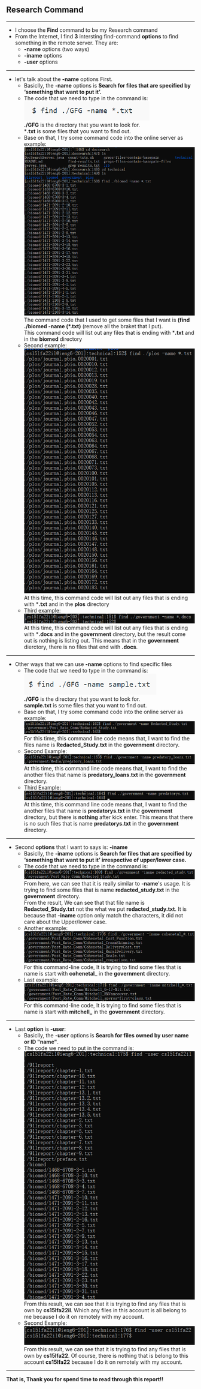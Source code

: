 ## Research Command
---
* I choose the **Find** command to be my Research command
* From the Internet, I find **3** intersting find-command **options** to find something in the remote server. They are: <br>
    * **-name** options (two ways)
    * **-iname** options
    * **-user** options
---
* let's talk about the **-name** options First.
    * Basiclly, the **-name** options is **Search for files that are specified by ‘something that want to put it’.**
    * The code that we need to type in the command is:<br/>
    ![image](find-name-options.PNG) <br/>
    **./GFG** is the directory that you want to look for. <br>
    ***.txt** is some files that you want to find out. 
    * Base on that, I try some command code into the online server as example: <br>
    ![image](find-name-options-result1.PNG)<br>
    The command code that I used to get some files that I want is **(find ./biomed -name (*.txt)** (remove all the braket that I put). <br>
    This command code will list out any files that is ending with ***.txt** and in the **biomed** directory
    * Second example: <br>
    ![image](find-name-options-result2.PNG)<br>
    At this time, this command code will list out any files that is ending with ***.txt** and in the **plos** directory
    * Third example: <br>
    ![image](find-name-options-result3.PNG)<br>
    At this time, this command code will list out any files that is ending with ***.docs** and in the **government** directory, but the result come out is nothing is listing out. This means that in the **government** dierctory, there is no files that end with **.docs**. <br>
---
* Other ways that we can use **-name** options to find specific files
    * The code that we need to type in the command is: <br/>
    ![image](find-name-excatly-options.PNG) <br/>
    **./GFG** is the directory that you want to look for. <br>
    **sample.txt** is some files that you want to find out. 
    * Base on that, I try some command code into the online server as example: <br>
    ![image](find-name-excatly-options1.PNG) <br>
    For this time, this command line code means that, I want to find the files name is **Redacted_Study.txt** in the **government** directory. 
    * Second Example: <br>
    ![image](find-name-excatly-options2.PNG) <br>
    At this time, this command line code means that, I want to find the another files that name is **predatory_loans.txt** in the **government** directory. 
    * Third Example: <br>
    ![image](find-name-excatly-options3.PNG) <br>
    At this time, this command line code means that, I want to find the another files that name is **predatorys.txt** in the **government** directory, but there is **nothing** after kick enter. This means that there is no such files that is name **predatorys.txt** in the **government** directory. <br>
---
* Second **options** that I want to says is: **-iname** <br>
    * Basiclly, the **-iname** options is **Search for files that are specified by ‘something that want to put it’ irrespective of upper/lower case.**
    * The code that we need to type in the command is:<br/> 
    ![image](find-iname-options1.PNG) <br>
    From here, we can see that it is really similar to **-name**'s usage. It is trying to find some files that is name **redacted_study.txt** in the **government** directory. <br>
    From the result, We can see that that file name is **Redacted_Study.txt** not the what we put **redacted_study.txt**. It is because that **-iname** option only match the characters, it did not care about the Upper/lower case. 
    * Another example:<br>
    ![image](find-iname-options2.PNG)<br>
    For this command-line code, It is trying to find some files that is name is start with **cohenetal_** in the **government** directory.
    * Last example: <br>
    ![image](find-iname-options3.PNG)<br>
    For this command-line code, It is trying to find some files that is name is start with **mitchell_** in the **government** directory.
---
* Last **option** is **-user**: <br>
    * Basiclly, the **-user** options is **Search for files owned by user name or ID "name"**.
    * The code we need to put in the command is:<br>
    ![image](find-belong-user-options-result1.PNG)<br>
    From this result, we can see that it is trying to find any files that is own by **cs15lfa22il**. Which any files in this account is all belong to me because I do it on remotely with my account. 
    * Second Example:
    ![image](find-belong-user-options-result2.PNG)<br>
    From this result, we can see that it is trying to find any files that is own by **cs15lfa22**. Of course, there is nothing that is belong to this account **cs15lfa22** because I do it on remotely with my account. 
---
**That is, Thank you for spend time to read through this report!!**